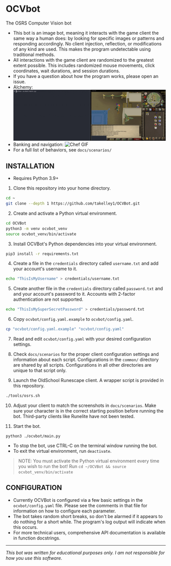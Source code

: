 # OCVbot

The OSRS Computer Vision bot

- This bot is an image bot, meaning it interacts with the game client the same
  way a human does: by looking for specific images or patterns and responding
  accordingly. No client injection, reflection, or modifications of any kind are
  used. This makes the program undetectable using traditional methods.
- All interactions with the game client are randomized to the greatest extent
  possible. This includes randomized mouse movements, click coordinates, wait
  durations, and session durations.
- If you have a question about how the program works, please open an issue.
- Alchemy:
![Alchemy GIF](./docs/gifs/alchemy.gif)
- Banking and navigation:
![Chef GIF](./docs/gifs/chef-al-kharid.gif)
- For a full list of behaviors, see `docs/scenarios/`

## INSTALLATION

- Requires Python 3.9+

1. Clone this repository into your home directory.
```bash
cd ~
git clone --depth 1 https://github.com/takelley1/OCVBot.git
```

2. Create and activate a Python virtual environment.
```bash
cd OCVBot
python3 -m venv ocvbot_venv
source ocvbot_venv/bin/activate
```

3. Install OCVBot's Python dependencies into your virtual environment.
```bash
pip3 install -r requirements.txt
```

4. Create a file in the `credentials` directory called `username.txt` and add
   your account's username to it.
```bash
echo "ThisIsMyUsername" > credentials/username.txt
```

5. Create another file in the `credentials` directory called `password.txt` and
   and your account's password to it. Accounts with 2-factor authentication are
   not supported.
```bash
echo "ThisIsMySuperSecretPassword" > credentials/password.txt
```

6. Copy `ocvbot/config.yaml.example` to `ocvbot/config.yaml`.
```bash
cp "ocvbot/config.yaml.example" "ocvbot/config.yaml"
```

7. Read and edit `ocvbot/config.yaml` with your desired configuration settings.

8. Check `docs/scenarios` for the proper client configuration
   settings and information about each script. Configurations in the `common/` directory are shared by all
   scripts. Configurations in all other directories are unique to that script
   only.

9. Launch the OldSchool Runescape client. A wrapper script is provided in
   this repository.
```bash
./tools/osrs.sh
```

10. Adjust your client to match the screenshots in `docs/scenarios`.
    Make sure your character is in the correct starting position before running
    the bot. Third-party clients like Runelite have not been tested.

11. Start the bot.
```
python3 ./ocvbot/main.py
```

- To stop the bot, use CTRL-C on the terminal window running the bot.
- To exit the virtual environment, run `deactivate`.
> NOTE: You must activate the Python virtual environment every time you wish to run the bot!
> Run `cd ~/OCVBot && source ocvbot_venv/bin/activate`

## CONFIGURATION

- Currently OCVBot is configured via a few basic settings in the
  `ocvbot/config.yaml` file. Please see the comments in that file for information
  on how to configure each parameter.
- The bot takes random short breaks, so don't be alarmed if it appears to do
  nothing for a short while. The program's log output will indicate when this occurs.
- For more technical users, comprehensive API documentation is available in
  function docstrings.

---

*This bot was written for educational purposes only. I am not responsible for how
you use this software.*
